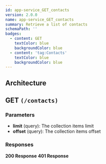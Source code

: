 ```yaml
---
id: app-service_GET_contacts
version: 2.0.0
name: app-service_GET_contacts
summary: Retrieve a list of contacts
schemaPath: ''
badges:
  - content: GET
    textColor: blue
    backgroundColor: blue
  - content: 'tag:Contacts'
    textColor: blue
    backgroundColor: blue
---
```

## Architecture
<NodeGraph />



## GET `(/contacts)`

### Parameters
- **limit** (query): The collection items limit
- **offset** (query): The collection items offset




### Responses
**200 Response**
<SchemaViewer file="response-200.json" maxHeight="500" id="response-200" />
      **401 Response**
<SchemaViewer file="response-401.json" maxHeight="500" id="response-401" />
